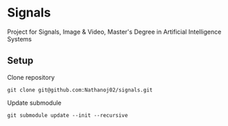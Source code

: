 # Signals
Project for Signals, Image &amp; Video, Master's Degree in Artificial Intelligence Systems

## Setup
Clone repository
```
git clone git@github.com:Nathanoj02/signals.git
```

Update submodule
```
git submodule update --init --recursive
```